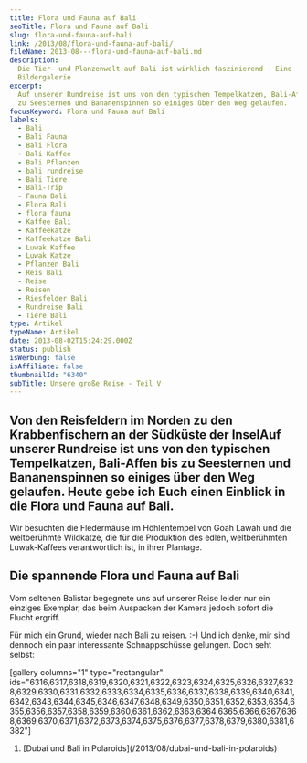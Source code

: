 ```yaml
---
title: Flora und Fauna auf Bali
seoTitle: Flora und Fauna auf Bali
slug: flora-und-fauna-auf-bali
link: /2013/08/flora-und-fauna-auf-bali/
fileName: 2013-08---flora-und-fauna-auf-bali.md
description:
  Die Tier- und Planzenwelt auf Bali ist wirklich faszinierend - Eine
  Bildergalerie
excerpt:
  Auf unserer Rundreise ist uns von den typischen Tempelkatzen, Bali-Affen bis
  zu Seesternen und Bananenspinnen so einiges über den Weg gelaufen.
focusKeyword: Flora und Fauna auf Bali
labels:
  - Bali
  - Bali Fauna
  - Bali Flora
  - Bali Kaffee
  - Bali Pflanzen
  - bali rundreise
  - Bali Tiere
  - Bali-Trip
  - Fauna Bali
  - Flora Bali
  - flora fauna
  - Kaffee Bali
  - Kaffeekatze
  - Kaffeekatze Bali
  - Luwak Kaffee
  - Luwak Katze
  - Pflanzen Bali
  - Reis Bali
  - Reise
  - Reisen
  - Riesfelder Bali
  - Rundreise Bali
  - Tiere Bali
type: Artikel
typeName: Artikel
date: 2013-08-02T15:24:29.000Z
status: publish
isWerbung: false
isAffiliate: false
thumbnailId: "6340"
subTitle: Unsere große Reise - Teil V
---
```


## Von den Reisfeldern im Norden zu den Krabbenfischern an der Südküste der Insel</strong><strong>Auf unserer Rundreise ist uns von den typischen Tempelkatzen, Bali-Affen bis zu Seesternen und Bananenspinnen so einiges über den Weg gelaufen. Heute gebe ich Euch einen Einblick in die Flora und Fauna auf Bali.</strong>

Wir besuchten die Fledermäuse im Höhlentempel von Goah Lawah und die
weltberühmte Wildkatze, die für die Produktion des edlen, weltberühmten
Luwak-Kaffees verantwortlich ist, in ihrer Plantage.

## Die spannende Flora und Fauna auf Bali

Vom seltenen Balistar begegnete uns auf unserer Reise leider nur ein einziges
Exemplar, das beim Auspacken der Kamera jedoch sofort die Flucht ergriff.

Für mich ein Grund, wieder nach Bali zu reisen. :-) Und ich denke, mir sind
dennoch ein paar interessante Schnappschüsse gelungen. Doch seht selbst:

[gallery columns="1" type="rectangular"
ids="6316,6317,6318,6319,6320,6321,6322,6323,6324,6325,6326,6327,6328,6329,6330,6331,6332,6333,6334,6335,6336,6337,6338,6339,6340,6341,6342,6343,6344,6345,6346,6347,6348,6349,6350,6351,6352,6353,6354,6355,6356,6357,6358,6359,6360,6361,6362,6363,6364,6365,6366,6367,6368,6369,6370,6371,6372,6373,6374,6375,6376,6377,6378,6379,6380,6381,6382"]

<ol><li> [Dubai und Bali in Polaroids](/2013/08/dubai-und-bali-in-polaroids) </li></ol>
